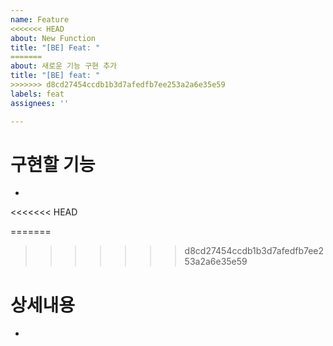 ```yaml
---
name: Feature
<<<<<<< HEAD
about: New Function
title: "[BE] Feat: "
=======
about: 새로운 기능 구현 추가
title: "[BE] feat: "
>>>>>>> d8cd27454ccdb1b3d7afedfb7ee253a2a6e35e59
labels: feat
assignees: ''

---
```


# 구현할 기능
- 
<<<<<<< HEAD

=======
>>>>>>> d8cd27454ccdb1b3d7afedfb7ee253a2a6e35e59
# 상세내용 
-
